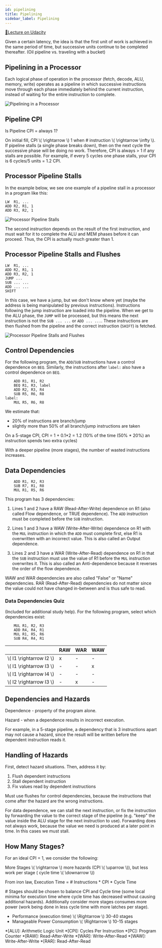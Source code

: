 ```yaml
---
id: pipelining
title: Pipelining
sidebar_label: Pipelining
---
```


[🔗Lecture on Udacity](https://classroom.udacity.com/courses/ud007/lessons/3650589023/concepts/last-viewed)

Given a certain latency, the idea is that the first unit of work is achieved in the same period of time, but successive units continue to be completed thereafter. (Oil pipeline vs. traveling with a bucket)

## Pipelining in a Processor
Each logical phase of operation in the processor (fetch, decode, ALU, memory, write) operates as a pipeline in which successive instructions move through each phase immediately behind the current instruction, instead of waiting for the entire instruction to complete.

![Pipelining in a Processor](https://i.imgur.com/0m5vXEf.png)

## Pipeline CPI
Is Pipeline CPI = always 1?

On initial fill, CPI \\( \rightarrow \\) 1 when # instruction \\( \rightarrow \infty \\). If pipeline stalls (a single phase breaks down), then on the next cycle the successive phase will be doing no work. Therefore, CPI is always > 1 if any stalls are possible. For example, if every 5 cycles one phase stalls, your CPI is 6 cycles/5 units = 1.2 CPI.

## Processor Pipeline Stalls

In the example below, we see one example of a pipeline stall in a processor in a program like this:

```mipsasm
LW  R1, ...
ADD R2, R1, 1
ADD R3, R2, 1
```

![Processor Pipeline Stalls](https://i.imgur.com/E21sE3o.png)

The second instruction depends on the result of the first instruction, and must wait for it to complete the ALU and MEM phases before it can proceed. Thus, the CPI is actually much greater than 1.

## Processor Pipeline Stalls and Flushes

```mipsasm
LW  R1, ...
ADD R2, R1, 1
ADD R3, R2, 1
JUMP ...
SUB ... ...
ADD ... ...
SHIFT
```

In this case, we have a jump, but we don't know where yet (maybe the address is being manipulated by previous instructions). Instructions following the jump instruction are loaded into the pipeline. When we get to the ALU phase, the `JUMP` will be processed, but this means the next instruction is not the `SUB ... ...` or `ADD ... ...`. These instructions are then flushed from the pipeline and the correct instruction (`SHIFT`) is fetched.

![Processor Pipeline Stalls and Flushes](https://i.imgur.com/5S9f2kB.png)

## Control Dependencies

For the following program, the `ADD`/`SUB` instructions have a control dependence on `BEQ`. Similarly, the instructions after `label:` also have a control dependence on `BEQ`. 

```mipsasm
    ADD R1, R1, R2
    BEQ R1, R3, label
    ADD R2, R3, R4
    SUB R5, R6, R8
label:
    MUL R5, R6, R8
```

We estimate that:
- 20% of instructions are branch/jump
- slightly more than 50% of all branch/jump instructions are taken

On a 5-stage CPI, CPI = 1 + 0.1*2 = 1.2 (10% of the time (50% * 20%) an instruction spends two extra cycles)

With a deeper pipeline (more stages), the number of wasted instructions increases.

## Data Dependencies

```mipsasm
    ADD R1, R2, R3
    SUB R7, R1, R8
    MUL R1, R5, R6
```

This program has 3 dependencies:

1. Lines 1 and 2 have a RAW (Read-After-Write) dependence on R1 (also called Flow dependence, or TRUE dependence). The `ADD` instruction must be completed before the `SUB` instruction.

2. Lines 1 and 3 have a WAW (Write-After-Write) dependence on R1 with the `MUL` instruction in which the `ADD` must complete first, else R1 is overwritten with an incorrect value. This is also called an Output dependence.

3. Lines 2 and 3 have a WAR (Write-After-Read) dependence on R1 in that the `SUB` instruction must use the value of R1 before the `MUL` instruction overwrites it. This is also called an Anti-dependence because it reverses the order of the flow dependence.

WAW and WAR dependencies are also called "False" or "Name" dependencies. RAR (Read-After-Read) dependencies do not matter since the value could not have changed in-between and is thus safe to read.

### Data Dependencies Quiz

(Included for additional study help). For the following program, select which dependencies exist:

```mipsasm
    MUL R1, R2, R3
    ADD R4, R4, R1
    MUL R1, R5, R6
    SUB R4, R4, R1
```

|   | RAW | WAR | WAW |
|---|---|---|---|
| \\( I1 \rightarrow I2 \\) | x | - | - |
| \\( I1 \rightarrow I3 \\) | - | - | x |
| \\( I1 \rightarrow I4 \\) | - | - | - |
| \\( I2 \rightarrow I3 \\) | - | x | - |

## Dependencies and Hazards

Dependence - property of the program alone.

Hazard - when a dependence results in incorrect execution.

For example, in a 5-stage pipeline, a dependency that is 3 instructions apart may not cause a hazard, since the result will be written before the dependent instruction reads it. 

## Handling of Hazards

First, detect hazard situations. Then, address it by:
1. Flush dependent instructions
2. Stall dependent instruction
3. Fix values read by dependent instructions

Must use flushes for control dependencies, because the instructions that come after the hazard are the wrong instructions.

For data dependence, we can stall the next instruction, or fix the instruction by forwarding the value to the correct stage of the pipeline (e.g. "keep" the value inside the ALU stage for the next instruction to use). Forwarding does not always work, because the value we need is produced at a later point in time. In this cases we must stall.

## How Many Stages?

For an ideal CPI = 1, we consider the following:

More Stages \\( \rightarrow \\) more hazards (CPI \\( \uparrow \\)), but less work per stage ( cycle time \\( \downarrow \\))

From iron law, Execution Time = # Instructions * CPI * Cycle Time

\# Stages should be chosen to balance CPI and Cycle time (some local minima for execution time where cycle time has decreased without causing additional hazards). Additionally consider more stages consumes more power (work being done in less cycle time with more latches per stage). 

* Performance (execution time) \\( \Rightarrow \\) 30-40 stages
* Manageable Power Consumption \\( \Rightarrow \\) 10-15 stages

*[ALU]: Arithmetic Logic Unit
*[CPI]: Cycles Per Instruction
*[PC]: Program Counter
*[RAW]: Read-After-Write
*[WAR]: Write-After-Read
*[WAW]: Write-After-Write
*[RAR]: Read-After-Read